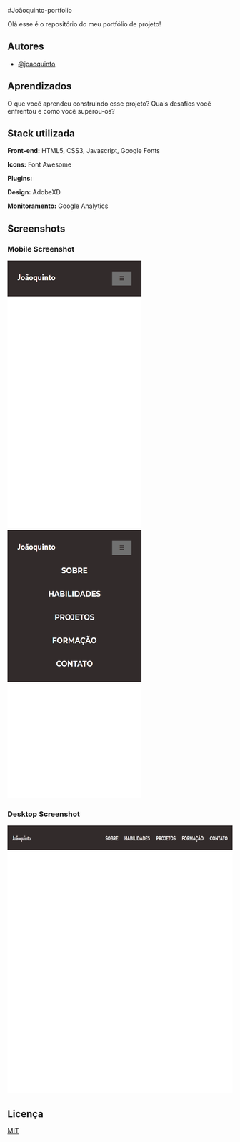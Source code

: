 #Joãoquinto-portfolio

Olá esse é o repositório do meu portfólio de projeto!

## Autores

- [@joaoquinto](https://github.com/joaoquinto)

## Aprendizados

O que você aprendeu construindo esse projeto? Quais desafios você enfrentou e como você superou-os?

## Stack utilizada

**Front-end:** HTML5, CSS3, Javascript, Google Fonts

**Icons:** Font Awesome

**Plugins:**

**Design:** AdobeXD

**Monitoramento:** Google Analytics

## Screenshots

### Mobile Screenshot

<img src="./screenshots/mobile.1v.png" width="300px" height="600px">
<img src="./screenshots/mobile-open-menu.1v.png" width="300px" height="600px">

### Desktop Screenshot

<img src="./screenshots/Desktop.1v.png" width="900px" height="600px">

## Licença

[MIT](https://github.com/joaoquinto/joaoquinto-portfolio/blob/main/LICENSE)
